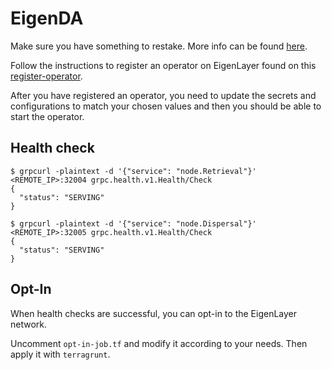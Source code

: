 # EigenDA

Make sure you have something to restake. More info can be found [here](https://docs.eigenlayer.xyz/eigenlayer/restaking-guides/restaking-user-guide/liquid-restaking/restake-lsts).

Follow the instructions to register an operator on EigenLayer found on this [register-operator](https://docs.eigenlayer.xyz/eigenlayer/operator-guides/operator-installation).

After you have registered an operator, you need to update the secrets and configurations to match your chosen values and then you should be able to start the operator.

## Health check

```
$ grpcurl -plaintext -d '{"service": "node.Retrieval"}' <REMOTE_IP>:32004 grpc.health.v1.Health/Check
{
  "status": "SERVING"
}
```

```
$ grpcurl -plaintext -d '{"service": "node.Dispersal"}' <REMOTE_IP>:32005 grpc.health.v1.Health/Check
{
  "status": "SERVING"
}
```

## Opt-In

When health checks are successful, you can opt-in to the EigenLayer network.

Uncomment `opt-in-job.tf` and modify it according to your needs. Then apply it with `terragrunt`.
